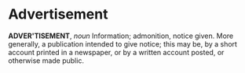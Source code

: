 # Advertisement

**ADVER'TISEMENT**, _noun_ Information; admonition, notice given. More generally, a publication intended to give notice; this may be, by a short account printed in a newspaper, or by a written account posted, or otherwise made public.